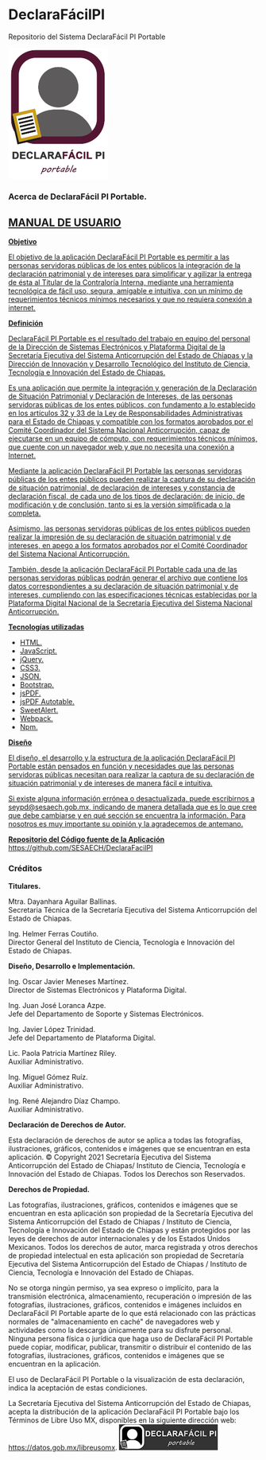 # DeclaraFácilPI
Repositorio del Sistema DeclaraFácil PI Portable
 
<img src="https://github.com/SESAECH/DeclaraFacilPI/blob/main/docs/Logo%20DeclaraFacil%20PI%20-%20colores.png?raw=true" width="200px" alt="logotipo DeclarafacilPI Portable"> </br>
 
<h3 class="text-center">Acerca de DeclaraFácil PI Portable.</h3></p>

<h2><a href="https://github.com/SESAECH/DeclaraFacilPI/raw/main/docs/MANUAL-%20DECLARAFACIL%20PI%20portable.pdf" alt="Manual de Usuario"> MANUAL DE USUARIO </h2>
</P>
<strong>Objetivo</strong></p>
El objetivo de la aplicación DeclaraFácil PI Portable es permitir a las personas servidoras públicas de los entes públicos la integración de la declaración patrimonial y de intereses para simplificar y agilizar la entrega de ésta al Titular de la Contraloría Interna, mediante una herramienta tecnológica de fácil uso, segura, amigable e intuitiva, con un mínimo de requerimientos técnicos mínimos necesarios y que no requiera conexión a internet.
</p>

<strong>Definición</strong></p>
DeclaraFácil PI Portable es el resultado del trabajo en equipo del personal de la Dirección de Sistemas Electrónicos y Plataforma Digital de la Secretaría Ejecutiva del Sistema Anticorrupción del Estado de Chiapas y la Dirección de Innovación y Desarrollo Tecnológico del Instituto de Ciencia, Tecnología e Innovación del Estado de Chiapas. 
</p>
Es una aplicación que permite la integración y generación de la Declaración de Situación Patrimonial y Declaración de Intereses, de las personas servidoras públicas de los entes públicos, con fundamento a lo establecido en los artículos 32 y 33 de la Ley de Responsabilidades Administrativas para el Estado de Chiapas y compatible con los formatos aprobados por el Comité Coordinador del Sistema Nacional Anticorrupción, capaz de ejecutarse en un equipo de cómputo, con requerimientos técnicos mínimos, que cuente con un navegador web y que no necesita una conexión a Internet.
</p>
Mediante la aplicación DeclaraFácil PI Portable las personas servidoras públicas de los entes públicos pueden realizar la captura de su declaración de situación patrimonial, de declaración de intereses y constancia de declaración fiscal, de cada uno de los tipos de declaración: de inicio, de modificación y de conclusión, tanto si es la versión simplificada o la completa.
</p>
Asimismo, las personas servidoras públicas de los entes públicos pueden realizar la impresión de su declaración de situación patrimonial y de intereses, en apego a los formatos aprobados por el Comité Coordinador del Sistema Nacional Anticorrupción.
</p>
También, desde la aplicación DeclaraFácil PI Portable cada una de las personas servidoras públicas podrán generar el archivo que contiene los datos correspondientes a su declaración de situación patrimonial y de intereses, cumpliendo con las especificaciones técnicas establecidas por la Plataforma Digital Nacional de la Secretaría Ejecutiva del Sistema Nacional Anticorrupción.
</p>

<strong>Tecnologías utilizadas</strong></br>
<ul>
<li>HTML.</li>
<li>JavaScript.</li>
<li>jQuery.</li>
<li>CSS3.</li>
<li>JSON.</li>
<li>Bootstrap.</li>
<li>jsPDF.</li>
<li>jsPDF Autotable.</li>
<li>SweetAlert.</li>
<li>Webpack.</li>
<li>Npm.</li>
</ul></p>

<strong>Diseño</strong></p>
El diseño, el desarrollo y la estructura de la aplicación DeclaraFácil PI Portable están pensados en función y necesidades que las personas servidoras públicas necesitan para realizar la captura de su declaración de situación patrimonial y de intereses de manera fácil e intuitiva.
</p>
Si existe alguna información errónea o desactualizada, puede escribirnos a seypd@sesaech.gob.mx, indicando de manera detallada que es lo que cree que debe cambiarse y en qué sección se encuentra la información. Para nosotros es muy importante su opinión y la agradecemos de antemano.
</p>

<strong>Repositorio del Código fuente de la Aplicación </strong></br>
<a href="https://github.com/SESAECH/DeclaraFacilPI" target=”_blank” style="word-wrap: break-word; display: inline-block;"> https://github.com/SESAECH/DeclaraFacilPI </a>
</p>

<h3 class="text-center"><strong >Créditos</strong></h3></p>

<strong>Titulares.</strong></p>

Mtra. Dayanhara Aguilar Ballinas. </br>
Secretaria Técnica de la Secretaría Ejecutiva del Sistema Anticorrupción del Estado de Chiapas.</P>
Ing. Helmer Ferras Coutiño.</br>
Director General del Instituto de Ciencia, Tecnología e Innovación del Estado de Chiapas.</p>


<strong>Diseño, Desarrollo e Implementación.</strong></p>

Ing. Oscar Javier Meneses Martínez.</br>
Director de Sistemas Electrónicos y Plataforma Digital.</p>

Ing. Juan José Loranca Azpe.</br>
Jefe del Departamento de Soporte y Sistemas Electrónicos.</p>

Ing. Javier López Trinidad.</br>
Jefe del Departamento de Plataforma Digital.</p>

Lic. Paola Patricia Martínez Riley.</br>
Auxiliar Administrativo.</p>

Ing. Miguel Gómez Ruíz.</br>
Auxiliar Administrativo.</p>

Ing. René Alejandro Díaz Champo.</br>
Auxiliar Administrativo.</p>

<strong>Declaración de Derechos de Autor.</strong></P>
Esta declaración de derechos de autor se aplica a todas las fotografías, ilustraciones, gráficos, contenidos e imágenes que se encuentran en esta aplicación. © Copyright 2021 Secretaría Ejecutiva del Sistema Anticorrupción del Estado de Chiapas/ Instituto de Ciencia, Tecnología e Innovación del Estado de Chiapas. Todos los Derechos son Reservados. 
</p>

<strong>Derechos de Propiedad.</strong></P>
Las fotografías, ilustraciones, gráficos, contenidos e imágenes que se encuentran en esta aplicación son propiedad de la Secretaría Ejecutiva del Sistema Anticorrupción del Estado de Chiapas / Instituto de Ciencia, Tecnología e Innovación del Estado de Chiapas y están protegidos por las leyes de derechos de autor internacionales y de los Estados Unidos Mexicanos. Todos los derechos de autor, marca registrada y otros derechos de propiedad intelectual en esta aplicación son propiedad de Secretaría Ejecutiva del Sistema Anticorrupción del Estado de Chiapas / Instituto de Ciencia, Tecnología e Innovación del Estado de Chiapas.
</p>
No se otorga ningún permiso, ya sea expreso o implícito, para la transmisión electrónica, almacenamiento, recuperación o impresión de las fotografías, ilustraciones, gráficos, contenidos e imágenes incluidos en DeclaraFácil PI Portable aparte de lo que está relacionado con las prácticas normales de "almacenamiento en caché" de navegadores web y actividades como la descarga únicamente para su disfrute personal. Ninguna persona física o jurídica que haga uso de DeclaraFácil PI Portable puede copiar, modificar, publicar, transmitir o distribuir el contenido de las fotografías, ilustraciones, gráficos, contenidos e imágenes que se encuentran en la aplicación. 
</p>
El uso de DeclaraFácil PI Portable o la visualización de esta declaración, indica la aceptación de estas condiciones.
</p>
La Secretaría Ejecutiva del Sistema Anticorrupción del Estado de Chiapas, acepta la distribución de la aplicación DeclaraFácil PI Portable bajo los Términos de Libre Uso MX, disponibles en la siguiente dirección web: <a href="https://datos.gob.mx/libreusomx" target=”_blank” style="word-wrap: break-word; display: inline-block;">https://datos.gob.mx/libreusomx</a>.

<img src="https://github.com/SESAECH/DeclaraFacilPI/blob/main/docs/logo_horizontal.png?raw=true" alt="Logo horizontal DeclaraFacil PI Portable">
